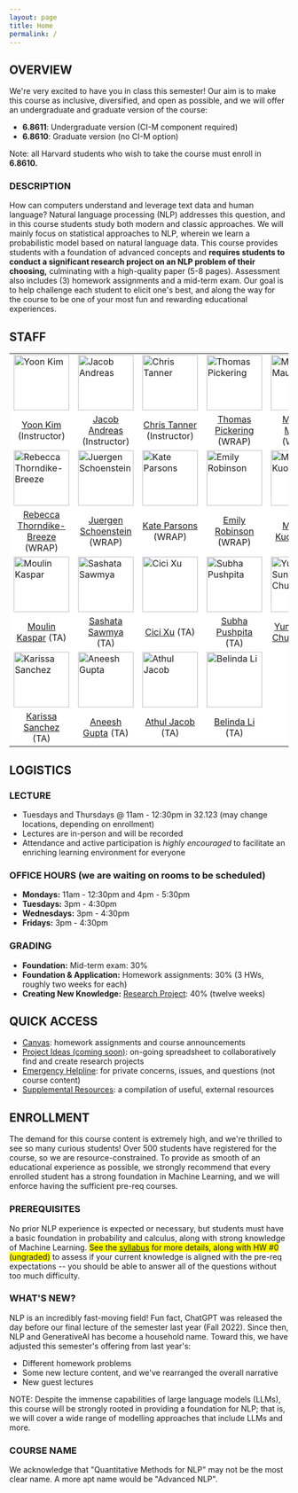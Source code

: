 ```yaml
---
layout: page
title: Home
permalink: /
---
```

## OVERVIEW
We're very excited to have you in class this semester! Our aim is to make this course as inclusive, diversified, and open as possible, and we will offer an undergraduate and graduate version of the course:
- **6.8611**: Undergraduate version (CI-M component required)
- **6.8610**: Graduate version (no CI-M option)

Note: all Harvard students who wish to take the course must enroll in **6.8610.**

### DESCRIPTION
How can computers understand and leverage text data and human language? Natural language processing (NLP) addresses this question, and in this course students study both modern and classic approaches. We will mainly focus on statistical approaches to NLP, wherein we learn a probabilistic model based on natural language data. This course provides students with a foundation of advanced concepts and **requires students to conduct a significant research project on an NLP problem of their choosing,** culminating with a high-quality paper (5-8 pages). Assessment also includes (3) homework assignments and a mid-term exam. Our goal is to help challenge each student to elicit one's best, and along the way for the course to be one of your most fun and rewarding educational experiences.

## STAFF
<p></p>
<table align="center" style="background-color:#FFFFFF" border="0px">
  <tr>
    <td><img src="{{ site.baseurl }}/images/yoon_cropped.png" width="100" alt="Yoon Kim"/></td>
    <td><img src="{{ site.baseurl }}/images/jacob_cropped.png" width="100" alt="Jacob Andreas"/></td>
    <td><img src="{{ site.baseurl }}/images/chris_cropped.png" width="100" alt="Chris Tanner"/></td>
    <td><img src="{{ site.baseurl }}/images/thomas_cropped.png" width="100" alt="Thomas Pickering"/></td>
    <td><img src="{{ site.baseurl }}/images/maune_cropped.png" width="100" alt="Michael Maune"/></td>
  </tr>
  <tr>
    <td align="center" style="background-color:#FFFFFF" border="0"><a href="https://people.csail.mit.edu/yoonkim/">Yoon Kim</a> (Instructor)</td>
    <td align="center" style="background-color:#FFFFFF" border="0"><a href="https://www.mit.edu/~jda/">Jacob Andreas</a> (Instructor)</td>
    <td align="center" style="background-color:#FFFFFF" border="0"><a href="https://www.linkedin.com/in/chriswtanner/">Chris Tanner</a> (Instructor)</td>
    <td align="center" style="background-color:#FFFFFF" border="0"><a href="">Thomas Pickering</a> (WRAP)</td>
    <td align="center" style="background-color:#FFFFFF" border="0"><a href="">Michael Maune</a> (WRAP)</td>

  </tr>
  <tr>
    <td><img src="{{ site.baseurl }}/images/thorndike_cropped.png" width="100" alt="Rebecca Thorndike-Breeze"/></td>
    <td><img src="{{ site.baseurl }}/images/schoenstein_cropped.png" width="100" alt="Juergen Schoenstein"/></td>
    <td><img src="{{ site.baseurl }}/images/parsons_cropped.png" width="100" alt="Kate Parsons"/></td>
    <td><img src="{{ site.baseurl }}/images/robinson_cropped.png" width="100" alt="Emily Robinson"/></td>
    <td><img src="{{ site.baseurl }}/images/michael_cropped.png" width="100" alt="Michael Kuoch"/></td>
  </tr>
  <tr>
    <td align="center" style="background-color:#FFFFFF" border="0"><a href="">Rebecca Thorndike-Breeze</a> (WRAP)</td>
    <td align="center" style="background-color:#FFFFFF" border="0"><a href="">Juergen Schoenstein</a> (WRAP)</td>
    <td align="center" style="background-color:#FFFFFF" border="0"><a href="">Kate Parsons</a> (WRAP)</td>
    <td align="center" style="background-color:#FFFFFF" border="0"><a href="">Emily Robinson</a> (WRAP)</td>
    <td align="center" style="background-color:#FFFFFF" border="0"><a href="">Michael Kuoch</a> (TA)</td>
  </tr>
  <tr>
    <td><img src="{{ site.baseurl }}/images/moulin_cropped.png" width="100" alt="Moulin Kaspar"/></td>
    <td><img src="{{ site.baseurl }}/images/sashata_cropped.png" width="100" alt="Sashata Sawmya"/></td>
    <td><img src="{{ site.baseurl }}/images/cici_cropped.png" width="100" alt="Cici Xu"/></td>
    <td><img src="{{ site.baseurl }}/images/subha_cropped.png" width="100" alt="Subha Pushpita"/></td>
    <td><img src="{{ site.baseurl }}/images/yung-sung_cropped.png" width="100" alt="Yung-Sung Chuang"/></td>
  </tr>
  <tr>
   <td align="center" style="background-color:#FFFFFF" border="0"><a href="">Moulin Kaspar</a> (TA)</td>
    <td align="center" style="background-color:#FFFFFF" border="0"><a href="">Sashata Sawmya</a> (TA)</td>
    <td align="center" style="background-color:#FFFFFF" border="0"><a href="">Cici Xu</a> (TA)</td>
    <td align="center" style="background-color:#FFFFFF" border="0"><a href="">Subha Pushpita</a> (TA)</td>
    <td align="center" style="background-color:#FFFFFF" border="0"><a href="">Yung-Sung Chuang</a> (TA)</td>
  </tr>
  <tr>
    <td><img src="{{ site.baseurl }}/images/karissa_cropped.png" width="100" alt="Karissa Sanchez"/></td>
    <td><img src="{{ site.baseurl }}/images/aneesh_cropped.png" width="100" alt="Aneesh Gupta"/></td>
    <td><img src="{{ site.baseurl }}/images/athul_cropped.png" width="100" alt="Athul Jacob"/></td>
    <td><img src="{{ site.baseurl }}/images/belinda_cropped.png" width="100" alt="Belinda Li"/></td>
  </tr>
  <tr>
    <td align="center" style="background-color:#FFFFFF" border="0"><a href="">Karissa Sanchez</a> (TA)</td>
    <td align="center" style="background-color:#FFFFFF" border="0"><a href="">Aneesh Gupta</a> (TA)</td>
    <td align="center" style="background-color:#FFFFFF" border="0"><a href="">Athul Jacob</a> (TA)</td>
    <td align="center" style="background-color:#FFFFFF" border="0"><a href="">Belinda Li</a> (TA)</td>
  </tr>
</table>

## LOGISTICS
### LECTURE
- Tuesdays and Thursdays @ 11am - 12:30pm in 32.123 (may change locations, depending on enrollment)
- Lectures are in-person and will be recorded
- Attendance and active participation is *highly encouraged* to facilitate an enriching learning environment for everyone

### OFFICE HOURS (we are waiting on rooms to be scheduled)
- **Mondays:** 11am - 12:30pm and 4pm - 5:30pm
- **Tuesdays:** 3pm - 4:30pm
- **Wednesdays:** 3pm - 4:30pm
- **Fridays:** 3pm - 4:30pm


### GRADING
- **Foundation:** Mid-term exam: 30%
- **Foundation & Application:** Homework assignments: 30% (3 HWs, roughly two weeks for each)
- **Creating New Knowledge:** [Research Project](project): 40% (twelve weeks)

## QUICK ACCESS
- [Canvas](https://canvas.mit.edu/courses/22616): homework assignments and course announcements
- [Project Ideas (coming soon)](): on-going spreadsheet to collaboratively find and create research projects
- [Emergency Helpline](mailto:nlp-staff-fa23@mit.edu): for private concerns, issues, and questions (not course content) 
- [Supplemental Resources](supplemental): a compilation of useful, external resources

## ENROLLMENT
The demand for this course content is extremely high, and we're thrilled to see so many curious students! Over 500 students have registered for the course, so we are resource-constrained. To provide as smooth of an educational experience as possible, we strongly recommend that every enrolled student has a strong foundation in Machine Learning, and we will enforce having the sufficient pre-req courses.

### PREREQUISITES
No prior NLP experience is expected or necessary, but students must have a basic foundation in probability and calculus, along with strong knowledge of Machine Learning. <span style="background-color: #FFFF00">See the [syllabus](syllabus) for more details, along with HW #0 (ungraded)</span> to assess if your current knowledge is aligned with the pre-req expectations -- you should be able to answer all of the questions without too much difficulty.

### WHAT'S NEW?
NLP is an incredibly fast-moving field! Fun fact, ChatGPT was released the day before our final lecture of the semester last year (Fall 2022). Since then, NLP and GenerativeAI has become a household name. Toward this, we have adjusted this semester's offering from last year's:
- Different homework problems
- Some new lecture content, and we've rearranged the overall narrative
- New guest lectures

NOTE: Despite the immense capabilities of large language models (LLMs), this course will be strongly rooted in providing a foundation for NLP; that is, we will cover a wide range of modelling approaches that include LLMs and more.

### COURSE NAME
We acknowledge that "Quantitative Methods for NLP" may not be the most clear name. A more apt name would be "Advanced NLP".
